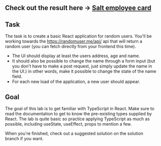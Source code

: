  ## Check out the result here ->  [Salt employee card](https://add-on-app.vercel.app/)

## Task

The task is to create a basic React application for random users. You'll be working towards the https://randomuser.me/api/ api that will return a random user (you can fetch directly from your frontend this time).

* The UI should display at least the users address, age and name.
* It should also be possible to change the name through a form input (but you don't have to make a post request, just simply update the name in the UI.) in other words, make it possible to change the state of the name field.
* For each new load of the application, a new user should appear.

## Goal

The goal of this lab is to get familiar with TypeScript in React. Make sure to read the documentation to get to know the pre-existing types supplied by React. The lab is quite basic so practice applying TypeScript as much as possible, including useState, useEffect, props to mention a few.

When you're finished, check out a suggested solution on the solution branch if you want.